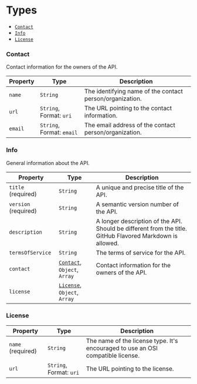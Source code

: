 # Types

  * [`Contact`](#contact)
  * [`Info`](#info)
  * [`License`](#license)




### <a id="contact"></a>Contact
Contact information for the owners of the API.



|Property|Type                     |Description                                             |
|--------|-------------------------|--------------------------------------------------------|
|`name`  |`String`                 |The identifying name of the contact person/organization.|
|`url`   |`String`, Format: `uri`  |The URL pointing to the contact information.            |
|`email` |`String`, Format: `email`|The email address of the contact person/organization.   |


### <a id="info"></a>Info
General information about the API.



|Property            |Type                                    |Description                                                                                               |
|--------------------|----------------------------------------|----------------------------------------------------------------------------------------------------------|
|`title` (required)  |`String`                                |A unique and precise title of the API.                                                                    |
|`version` (required)|`String`                                |A semantic version number of the API.                                                                     |
|`description`       |`String`                                |A longer description of the API. Should be different from the title.  GitHub Flavored Markdown is allowed.|
|`termsOfService`    |`String`                                |The terms of service for the API.                                                                         |
|`contact`           |[`Contact`](#contact), `Object`, `Array`|Contact information for the owners of the API.                                                            |
|`license`           |[`License`](#license), `Object`, `Array`|                                                                                                          |


### <a id="license"></a>License



|Property         |Type                   |Description                                                                    |
|-----------------|-----------------------|-------------------------------------------------------------------------------|
|`name` (required)|`String`               |The name of the license type. It's encouraged to use an OSI compatible license.|
|`url`            |`String`, Format: `uri`|The URL pointing to the license.                                               |

